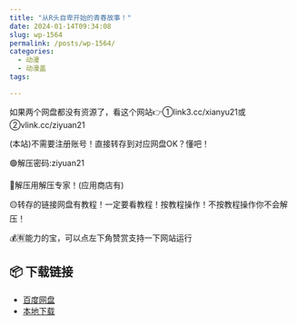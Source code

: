 ```yaml
---
title: "从R头自卑开始的青春故事！"
date: 2024-01-14T09:34:08
slug: wp-1564
permalink: /posts/wp-1564/
categories:
  - 动漫
  - 动漫盖
tags:

---
```


如果两个网盘都没有资源了，看这个网站👉①link3.cc/xianyu21或②vlink.cc/ziyuan21

(本站)不需要注册账号！直接转存到对应网盘OK？懂吧！

🟢解压密码:ziyuan21

🔵解压用解压专家！(应用商店有)

🟡转存的链接网盘有教程！一定要看教程！按教程操作！不按教程操作你不会解压！

💰🈶能力的宝，可以点左下角赞赏支持一下网站运行

## 📦 下载链接
- [百度网盘](https://blziyuan21.com/pay-download/1564?key=d362de72c2&down_id=0)
- [本地下载](https://blziyuan21.com/pay-download/1564?key=d362de72c2&down_id=1)

